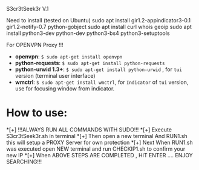 
S3cr3tSeek3r V.1

Need to install (tested on Ubuntu)
sudo apt install gir1.2-appindicator3-0.1 gir1.2-notify-0.7 python-gobject
sudo apt install curl whois geoip
sudo apt install python3-dev  python-dev python3-bs4 python3-setuptools

For OPENVPN Proxy !!!

* **openvpn**: ```$ sudo apt-get install openvpn```
* **python-requests**: ```$ sudo apt-get install python-requests```
* **python-urwid 1.3+**: ```$ sudo apt-get install python-urwid``` , for `tui` version (terminal user interface)
* **wmctrl**: ```$ sudo apt-get install wmctrl```, for `Indicator` of `tui` version, use for focusing window from indicator.

# How to use:
*[+] !!!ALWAYS RUN ALL COMMANDS WITH SUDO!!!
*[+] Execute S3cr3tSeek3r.sh in terminal 
*[+] Then open a new terminal And RUN1.sh this will setup a PROXY Server for own protection
*[+] Next When RUN1.sh was executed open NEW terminal and run CHECKIP1.sh to confirm your new IP
*[+] When ABOVE STEPS ARE COMPLETED , HIT ENTER .... ENJOY SEARCHING!!!

